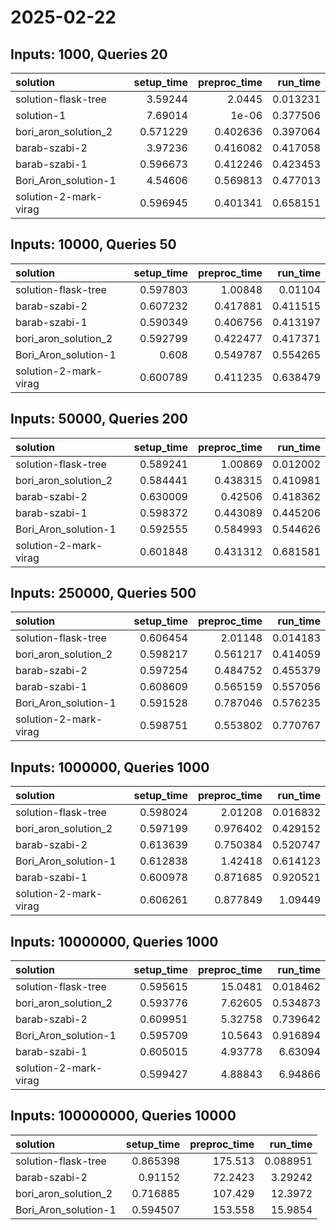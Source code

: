 # 2025-02-22

## Inputs: 1000, Queries 20

| solution              |   setup_time |   preproc_time |   run_time |
|:----------------------|-------------:|---------------:|-----------:|
| solution-flask-tree   |     3.59244  |       2.0445   |   0.013231 |
| solution-1            |     7.69014  |       1e-06    |   0.377506 |
| bori_aron_solution_2  |     0.571229 |       0.402636 |   0.397064 |
| barab-szabi-2         |     3.97236  |       0.416082 |   0.417058 |
| barab-szabi-1         |     0.596673 |       0.412246 |   0.423453 |
| Bori_Aron_solution-1  |     4.54606  |       0.569813 |   0.477013 |
| solution-2-mark-virag |     0.596945 |       0.401341 |   0.658151 |

## Inputs: 10000, Queries 50

| solution              |   setup_time |   preproc_time |   run_time |
|:----------------------|-------------:|---------------:|-----------:|
| solution-flask-tree   |     0.597803 |       1.00848  |   0.01104  |
| barab-szabi-2         |     0.607232 |       0.417881 |   0.411515 |
| barab-szabi-1         |     0.590349 |       0.406756 |   0.413197 |
| bori_aron_solution_2  |     0.592799 |       0.422477 |   0.417371 |
| Bori_Aron_solution-1  |     0.608    |       0.549787 |   0.554265 |
| solution-2-mark-virag |     0.600789 |       0.411235 |   0.638479 |

## Inputs: 50000, Queries 200

| solution              |   setup_time |   preproc_time |   run_time |
|:----------------------|-------------:|---------------:|-----------:|
| solution-flask-tree   |     0.589241 |       1.00869  |   0.012002 |
| bori_aron_solution_2  |     0.584441 |       0.438315 |   0.410981 |
| barab-szabi-2         |     0.630009 |       0.42506  |   0.418362 |
| barab-szabi-1         |     0.598372 |       0.443089 |   0.445206 |
| Bori_Aron_solution-1  |     0.592555 |       0.584993 |   0.544626 |
| solution-2-mark-virag |     0.601848 |       0.431312 |   0.681581 |

## Inputs: 250000, Queries 500

| solution              |   setup_time |   preproc_time |   run_time |
|:----------------------|-------------:|---------------:|-----------:|
| solution-flask-tree   |     0.606454 |       2.01148  |   0.014183 |
| bori_aron_solution_2  |     0.598217 |       0.561217 |   0.414059 |
| barab-szabi-2         |     0.597254 |       0.484752 |   0.455379 |
| barab-szabi-1         |     0.608609 |       0.565159 |   0.557056 |
| Bori_Aron_solution-1  |     0.591528 |       0.787046 |   0.576235 |
| solution-2-mark-virag |     0.598751 |       0.553802 |   0.770767 |

## Inputs: 1000000, Queries 1000

| solution              |   setup_time |   preproc_time |   run_time |
|:----------------------|-------------:|---------------:|-----------:|
| solution-flask-tree   |     0.598024 |       2.01208  |   0.016832 |
| bori_aron_solution_2  |     0.597199 |       0.976402 |   0.429152 |
| barab-szabi-2         |     0.613639 |       0.750384 |   0.520747 |
| Bori_Aron_solution-1  |     0.612838 |       1.42418  |   0.614123 |
| barab-szabi-1         |     0.600978 |       0.871685 |   0.920521 |
| solution-2-mark-virag |     0.606261 |       0.877849 |   1.09449  |

## Inputs: 10000000, Queries 1000

| solution              |   setup_time |   preproc_time |   run_time |
|:----------------------|-------------:|---------------:|-----------:|
| solution-flask-tree   |     0.595615 |       15.0481  |   0.018462 |
| bori_aron_solution_2  |     0.593776 |        7.62605 |   0.534873 |
| barab-szabi-2         |     0.609951 |        5.32758 |   0.739642 |
| Bori_Aron_solution-1  |     0.595709 |       10.5643  |   0.916894 |
| barab-szabi-1         |     0.605015 |        4.93778 |   6.63094  |
| solution-2-mark-virag |     0.599427 |        4.88843 |   6.94866  |

## Inputs: 100000000, Queries 10000

| solution             |   setup_time |   preproc_time |   run_time |
|:---------------------|-------------:|---------------:|-----------:|
| solution-flask-tree  |     0.865398 |       175.513  |   0.088951 |
| barab-szabi-2        |     0.91152  |        72.2423 |   3.29242  |
| bori_aron_solution_2 |     0.716885 |       107.429  |  12.3972   |
| Bori_Aron_solution-1 |     0.594507 |       153.558  |  15.9854   |